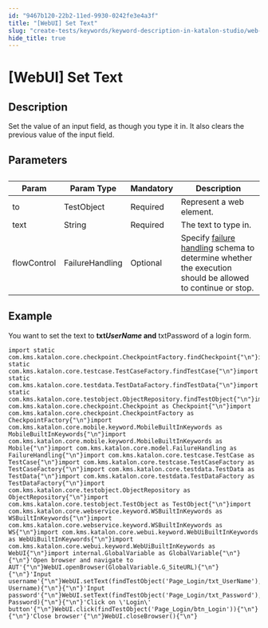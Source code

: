 ```yaml
---
id: "9467b120-22b2-11ed-9930-0242fe3e4a3f"
title: "[WebUI] Set Text"
slug: "create-tests/keywords/keyword-description-in-katalon-studio/web-ui-keywords/webui-set-text"
hide_title: true
---
```


# <a id="id_0" class="anchor_top_offset"/><a id="ariaid-title1" class="anchor_top_offset"/>[WebUI] Set Text


## <a id="id_0__id_1" class="anchor_top_offset"/>Description  

              
<p xmlns="http://www.w3.org/1999/xhtml" className="p">Set the value of an input field, as though you type it in. It   also clears the previous value of the input field.</p> 
      

## <a id="id_0__id_2" class="anchor_top_offset"/>Parameters  

              
<table xmlns="http://www.w3.org/1999/xhtml" className="table anchor_top_offset" id="id_0__e5a5a6e7-635e-4e69-9ef6-050a0564805f"><caption /><thead className="thead"><tr className><th className="entry anchor_top_offset" id="id_0__e5a5a6e7-635e-4e69-9ef6-050a0564805f__entry__1">Param</th><th className="entry anchor_top_offset" id="id_0__e5a5a6e7-635e-4e69-9ef6-050a0564805f__entry__2">Param Type</th><th className="entry anchor_top_offset" id="id_0__e5a5a6e7-635e-4e69-9ef6-050a0564805f__entry__3">Mandatory</th><th className="entry anchor_top_offset" id="id_0__e5a5a6e7-635e-4e69-9ef6-050a0564805f__entry__4">Description</th></tr></thead><tbody className="tbody"><tr className><td className="entry" headers="id_0__e5a5a6e7-635e-4e69-9ef6-050a0564805f__entry__1 id_0__e5a5a6e7-635e-4e69-9ef6-050a0564805f__entry__2 id_0__e5a5a6e7-635e-4e69-9ef6-050a0564805f__entry__3 id_0__e5a5a6e7-635e-4e69-9ef6-050a0564805f__entry__4 ">to</td><td className="entry" headers="id_0__e5a5a6e7-635e-4e69-9ef6-050a0564805f__entry__1 id_0__e5a5a6e7-635e-4e69-9ef6-050a0564805f__entry__2 id_0__e5a5a6e7-635e-4e69-9ef6-050a0564805f__entry__3 id_0__e5a5a6e7-635e-4e69-9ef6-050a0564805f__entry__4 ">TestObject</td><td className="entry" headers="id_0__e5a5a6e7-635e-4e69-9ef6-050a0564805f__entry__1 id_0__e5a5a6e7-635e-4e69-9ef6-050a0564805f__entry__2 id_0__e5a5a6e7-635e-4e69-9ef6-050a0564805f__entry__3 id_0__e5a5a6e7-635e-4e69-9ef6-050a0564805f__entry__4 ">Required</td><td className="entry" headers="id_0__e5a5a6e7-635e-4e69-9ef6-050a0564805f__entry__1 id_0__e5a5a6e7-635e-4e69-9ef6-050a0564805f__entry__2 id_0__e5a5a6e7-635e-4e69-9ef6-050a0564805f__entry__3 id_0__e5a5a6e7-635e-4e69-9ef6-050a0564805f__entry__4 ">Represent a web element.</td></tr><tr className><td className="entry" headers="id_0__e5a5a6e7-635e-4e69-9ef6-050a0564805f__entry__1 id_0__e5a5a6e7-635e-4e69-9ef6-050a0564805f__entry__2 id_0__e5a5a6e7-635e-4e69-9ef6-050a0564805f__entry__3 id_0__e5a5a6e7-635e-4e69-9ef6-050a0564805f__entry__4 ">text</td><td className="entry" headers="id_0__e5a5a6e7-635e-4e69-9ef6-050a0564805f__entry__1 id_0__e5a5a6e7-635e-4e69-9ef6-050a0564805f__entry__2 id_0__e5a5a6e7-635e-4e69-9ef6-050a0564805f__entry__3 id_0__e5a5a6e7-635e-4e69-9ef6-050a0564805f__entry__4 ">String</td><td className="entry" headers="id_0__e5a5a6e7-635e-4e69-9ef6-050a0564805f__entry__1 id_0__e5a5a6e7-635e-4e69-9ef6-050a0564805f__entry__2 id_0__e5a5a6e7-635e-4e69-9ef6-050a0564805f__entry__3 id_0__e5a5a6e7-635e-4e69-9ef6-050a0564805f__entry__4 ">Required</td><td className="entry" headers="id_0__e5a5a6e7-635e-4e69-9ef6-050a0564805f__entry__1 id_0__e5a5a6e7-635e-4e69-9ef6-050a0564805f__entry__2 id_0__e5a5a6e7-635e-4e69-9ef6-050a0564805f__entry__3 id_0__e5a5a6e7-635e-4e69-9ef6-050a0564805f__entry__4 ">The text to type in.</td></tr><tr className><td className="entry" headers="id_0__e5a5a6e7-635e-4e69-9ef6-050a0564805f__entry__1 id_0__e5a5a6e7-635e-4e69-9ef6-050a0564805f__entry__2 id_0__e5a5a6e7-635e-4e69-9ef6-050a0564805f__entry__3 id_0__e5a5a6e7-635e-4e69-9ef6-050a0564805f__entry__4 ">flowControl</td><td className="entry" headers="id_0__e5a5a6e7-635e-4e69-9ef6-050a0564805f__entry__1 id_0__e5a5a6e7-635e-4e69-9ef6-050a0564805f__entry__2 id_0__e5a5a6e7-635e-4e69-9ef6-050a0564805f__entry__3 id_0__e5a5a6e7-635e-4e69-9ef6-050a0564805f__entry__4 ">FailureHandling</td><td className="entry" headers="id_0__e5a5a6e7-635e-4e69-9ef6-050a0564805f__entry__1 id_0__e5a5a6e7-635e-4e69-9ef6-050a0564805f__entry__2 id_0__e5a5a6e7-635e-4e69-9ef6-050a0564805f__entry__3 id_0__e5a5a6e7-635e-4e69-9ef6-050a0564805f__entry__4 ">Optional</td><td className="entry" headers="id_0__e5a5a6e7-635e-4e69-9ef6-050a0564805f__entry__1 id_0__e5a5a6e7-635e-4e69-9ef6-050a0564805f__entry__2 id_0__e5a5a6e7-635e-4e69-9ef6-050a0564805f__entry__3 id_0__e5a5a6e7-635e-4e69-9ef6-050a0564805f__entry__4 ">Specify <a className="xref" href="/docs/maintain/configure-failure-handling-settings-in-katalon-studio">failure handling</a> schema to         determine whether the execution should be allowed to continue or         stop.</td></tr></tbody></table> 
      

## <a id="id_0__id_3" class="anchor_top_offset"/>Example  

              
<p xmlns="http://www.w3.org/1999/xhtml" className="p">You want to set the text to <strong className="ph b">txt<em className="ph i">UserName</em>     and</strong> txtPassword of a login form.</p> 
              
<pre xmlns="http://www.w3.org/1999/xhtml" className="pre codeblock"><code>import static com.kms.katalon.core.checkpoint.CheckpointFactory.findCheckpoint{"\n"}import static com.kms.katalon.core.testcase.TestCaseFactory.findTestCase{"\n"}import static com.kms.katalon.core.testdata.TestDataFactory.findTestData{"\n"}import static com.kms.katalon.core.testobject.ObjectRepository.findTestObject{"\n"}import com.kms.katalon.core.checkpoint.Checkpoint as Checkpoint{"\n"}import com.kms.katalon.core.checkpoint.CheckpointFactory as CheckpointFactory{"\n"}import com.kms.katalon.core.mobile.keyword.MobileBuiltInKeywords as MobileBuiltInKeywords{"\n"}import com.kms.katalon.core.mobile.keyword.MobileBuiltInKeywords as Mobile{"\n"}import com.kms.katalon.core.model.FailureHandling as FailureHandling{"\n"}import com.kms.katalon.core.testcase.TestCase as TestCase{"\n"}import com.kms.katalon.core.testcase.TestCaseFactory as TestCaseFactory{"\n"}import com.kms.katalon.core.testdata.TestData as TestData{"\n"}import com.kms.katalon.core.testdata.TestDataFactory as TestDataFactory{"\n"}import com.kms.katalon.core.testobject.ObjectRepository as ObjectRepository{"\n"}import com.kms.katalon.core.testobject.TestObject as TestObject{"\n"}import com.kms.katalon.core.webservice.keyword.WSBuiltInKeywords as WSBuiltInKeywords{"\n"}import com.kms.katalon.core.webservice.keyword.WSBuiltInKeywords as WS{"\n"}import com.kms.katalon.core.webui.keyword.WebUiBuiltInKeywords as WebUiBuiltInKeywords{"\n"}import com.kms.katalon.core.webui.keyword.WebUiBuiltInKeywords as WebUI{"\n"}import internal.GlobalVariable as GlobalVariable{"\n"}{"\n"}'Open browser and navigate to AUT'{"\n"}WebUI.openBrowser(GlobalVariable.G_SiteURL){"\n"}{"\n"}'Input username'{"\n"}WebUI.setText(findTestObject('Page_Login/txt_UserName'), Username){"\n"}{"\n"}'Input password'{"\n"}WebUI.setText(findTestObject('Page_Login/txt_Password'), Password){"\n"}{"\n"}'Click on \'Login\' button'{"\n"}WebUI.click(findTestObject('Page_Login/btn_Login')){"\n"}{"\n"}'Close browser'{"\n"}WebUI.closeBrowser(){"\n"}</code></pre> 
            
